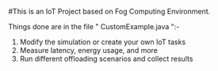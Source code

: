 #This is an IoT Project based on Fog Computing Environment.

Things done are in the file " CustomExample.java ":-
  1. Modify the simulation or create your own IoT tasks
  2. Measure latency, energy usage, and more
  3. Run different offloading scenarios and collect results
